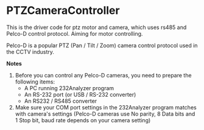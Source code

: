 # PTZCameraController
This is the driver code for ptz motor and camera, which uses rs485 and Pelco-D control protocol. Aiming for motor controlling.

Pelco-D is a popular PTZ (Pan / Tilt / Zoom) camera control protocol used in the CCTV industry. 

**Notes**
1) Before you can control any Pelco-D cameras, you need to prepare the following items:
   - A PC running 232Analyzer program
   - An RS-232 port (or USB / RS-232 converter)
   - An RS232 / RS485 converter
2) Make sure your COM port settings in the 232Analyzer program matches with camera's settings (Pelco-D cameras use No parity, 8 Data bits and 1 Stop bit, baud rate depends on your camera setting)
